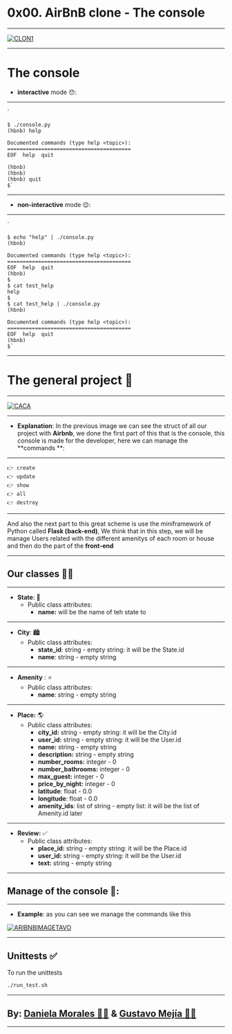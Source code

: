# 0x00. AirBnB clone - The console

------------
<a href="https://ibb.co/hfv1q1B"><img src="https://i.ibb.co/tX5PdPq/CLON1.png" alt="CLON1" border="0"></a>

------------

# The console 

* **interactive** mode  😯:

------------

`

	$ ./console.py
	(hbnb) help

	Documented commands (type help <topic>):
	========================================
	EOF  help  quit

	(hbnb) 
	(hbnb) 
	(hbnb) quit
	$`

------------

* **non-interactive** mode 😌:  

------------
`


	$ echo "help" | ./console.py
	(hbnb)

	Documented commands (type help <topic>):
	========================================
	EOF  help  quit
	(hbnb) 
	$
	$ cat test_help
	help
	$
	$ cat test_help | ./console.py
	(hbnb)

	Documented commands (type help <topic>):
	========================================
	EOF  help  quit
	(hbnb) 
	$`



------------
# The general project 👋

------------
<a href="https://ibb.co/ypbDqsC"><img src="https://i.ibb.co/425cpNL/CACA.png" alt="CACA" border="0"></a>

------------

* **Explanation**:  In the previous image we can see the struct of all our project with **Airbnb**, we done the first part of this that is the console, this console is made for the developer, here we can manage the **commands **:

------------

	👉 create
	👉 update
	👉 show
	👉 all
	👉 destroy

------------

And also the next part to this great scheme is use the miniframework of Python called **Flask  (back-end)**, We think that in this step, we will be manage Users related with the different amenitys of each room or house and then do the part of the **front-end**

------------
## Our classes 🙌🏻

------------

* **State**: 🌆
	* Public class attributes:
   		* **name:** will be the name of teh state to

------------

* **City**: 🏙
 	* Public class attributes:
		* **state_id**: string - empty string: it will be the State.id
		* **name**: string - empty string

------------

* **Amenity** : ⭐️
	* Public class attributes:
		* **name**: string - empty string

------------


* **Place:** 🌎
	* Public class attributes:
		* **city_id:** string - empty string: it will be the City.id
		* **user_id:** string - empty string: it will be the User.id
		* **name:** string - empty string
		* **description:** string - empty string
		* **number_rooms:** integer - 0
		* **number_bathrooms:** integer - 0
		* **max_guest:** integer - 0
		* **price_by_night:** integer - 0
		* **latitude**: float - 0.0
		* **longitude**: float - 0.0
		* **amenity_ids**: list of string - empty list: it will be the list of Amenity.id later

------------


* **Review:** ✅
	* Public class attributes:
		* **place_id:** string - empty string: it will be the Place.id
		* **user_id:** string - empty string: it will be the User.id
		* **text:** string - empty string


------------
## Manage of the console 🌈:

------------

* **Example**: as you can see we manage the commands like this

<a href="https://ibb.co/Gk4wKSW"><img src="https://i.ibb.co/92kXF5b/ARIBNBIMAGETAVO.png" alt="ARIBNBIMAGETAVO" border="0"></a>

------------

## Unittests ✅
To run the unittests
```bash
./run_test.sh
```

------------

## By: <a href="https://github.com/daniela2001-png">Daniela Morales 🙋‍♀️</a>  & <a href="https://github.com/Athesto"> Gustavo Mejía 🙋‍♂️</a>

------------

